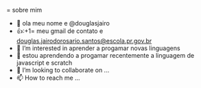 =    sobre  mim
- 👋 ola meu nome e @douglasjairo   
- 👍:+1=  meu gmail  de  contato  e  douglas.jairodorosario.santos@escola.pr.gov.br
- 👀 I’m interested in  aprender a progamar  novas linguagens
- 🌱 estou aprendendo a progamar  recentemente  a  linguagem  de javascript  e  scratch
- 💞️ I’m looking to collaborate on ...
- 📫 How to reach me ...

<!---
douglasjairo/douglasjairo is a ✨ special ✨ repository because its `README.md` (this file) appears on your GitHub profile.
You can click the Preview link to take a look at your changes.
--->
